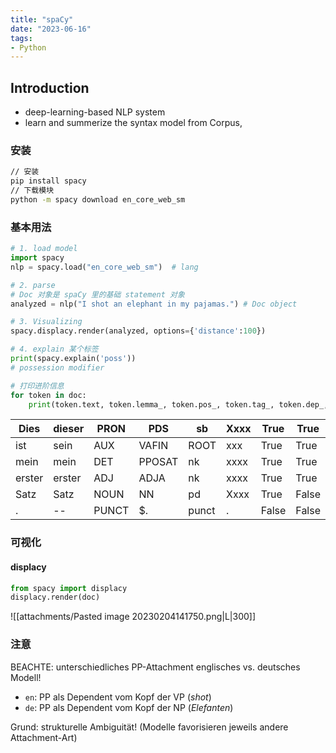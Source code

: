 ```yaml
---
title: "spaCy"
date: "2023-06-16"
tags:
- Python
---
```


## Introduction
- deep-learning-based NLP system
- learn and summerize the syntax model from Corpus, 

### 安装
```cmd
// 安装
pip install spacy
// 下载模块
python -m spacy download en_core_web_sm
```

### 基本用法
```python
# 1. load model
import spacy
nlp = spacy.load("en_core_web_sm")  # lang

# 2. parse
# Doc 对象是 spaCy 里的基础 statement 对象
analyzed = nlp("I shot an elephant in my pajamas.") # Doc object

# 3. Visualizing
spacy.displacy.render(analyzed, options={'distance':100})

# 4. explain 某个标签
print(spacy.explain('poss'))
# possession modifier
```

```python
# 打印进阶信息
for token in doc:
    print(token.text, token.lemma_, token.pos_, token.tag_, token.dep_, token.shape_, token.is_alpha, token.is_stop, sep='\t')
```

| Dies   | dieser | PRON  | PDS    | sb    | Xxxx | True  | True  |
|--------|--------|-------|--------|-------|------|-------|-------|
| ist    | sein   | AUX   | VAFIN  | ROOT  | xxx  | True  | True  |
| mein   | mein   | DET   | PPOSAT | nk    | xxxx | True  | True  |
| erster | erster | ADJ   | ADJA   | nk    | xxxx | True  | True  |
| Satz   | Satz   | NOUN  | NN     | pd    | Xxxx | True  | False |
| .      | --     | PUNCT | $.     | punct | .    | False | False |

### 可视化

#### displacy
```python
from spacy import displacy
displacy.render(doc)
```
![[attachments/Pasted image 20230204141750.png|L|300]]

### 注意
BEACHTE: unterschiedliches PP-Attachment englisches vs. deutsches Modell!

-   `en`: PP als Dependent vom Kopf der VP (_shot_)
-   `de`: PP als Dependent vom Kopf der NP (_Elefanten_)

Grund: strukturelle Ambiguität! (Modelle favorisieren jeweils andere Attachment-Art)